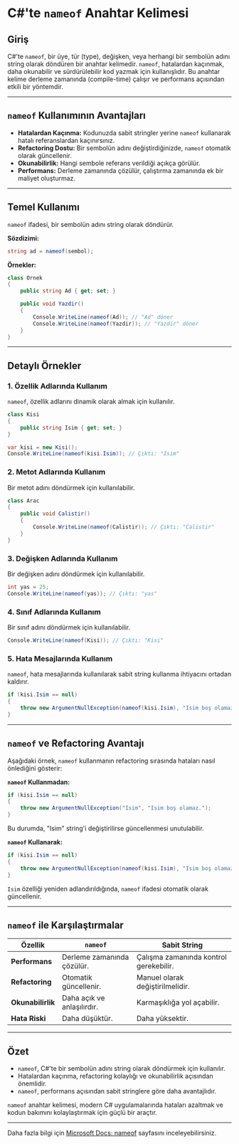 # C#'te `nameof` Anahtar Kelimesi

## Giriş

C#'te `nameof`, bir üye, tür (type), değişken, veya herhangi bir sembolün adını string olarak döndüren bir anahtar kelimedir. `nameof`, hatalardan kaçınmak, daha okunabilir ve sürdürülebilir kod yazmak için kullanışlıdır. Bu anahtar kelime derleme zamanında (compile-time) çalışır ve performans açısından etkili bir yöntemdir.

---

## `nameof` Kullanımının Avantajları

- **Hatalardan Kaçınma:** Kodunuzda sabit stringler yerine `nameof` kullanarak hatalı referanslardan kaçınırsınız.
- **Refactoring Dostu:** Bir sembolün adını değiştirdiğinizde, `nameof` otomatik olarak güncellenir.
- **Okunabilirlik:** Hangi sembole referans verildiği açıkça görülür.
- **Performans:** Derleme zamanında çözülür, çalıştırma zamanında ek bir maliyet oluşturmaz.

---

## Temel Kullanımı

`nameof` ifadesi, bir sembolün adını string olarak döndürür.

**Sözdizimi:**
```csharp
string ad = nameof(sembol);
```

**Örnekler:**
```csharp
class Ornek
{
    public string Ad { get; set; }

    public void Yazdir()
    {
        Console.WriteLine(nameof(Ad)); // "Ad" döner
        Console.WriteLine(nameof(Yazdir)); // "Yazdir" döner
    }
}
```

---

## Detaylı Örnekler

### 1. **Özellik Adlarında Kullanım**
`nameof`, özellik adlarını dinamik olarak almak için kullanılır.

```csharp
class Kisi
{
    public string Isim { get; set; }
}

var kisi = new Kisi();
Console.WriteLine(nameof(kisi.Isim)); // Çıktı: "Isim"
```

### 2. **Metot Adlarında Kullanım**
Bir metot adını döndürmek için kullanılabilir.

```csharp
class Arac
{
    public void Calistir()
    {
        Console.WriteLine(nameof(Calistir)); // Çıktı: "Calistir"
    }
}
```

### 3. **Değişken Adlarında Kullanım**
Bir değişken adını döndürmek için kullanılabilir.

```csharp
int yas = 25;
Console.WriteLine(nameof(yas)); // Çıktı: "yas"
```

### 4. **Sınıf Adlarında Kullanım**
Bir sınıf adını döndürmek için kullanılabilir.

```csharp
Console.WriteLine(nameof(Kisi)); // Çıktı: "Kisi"
```

### 5. **Hata Mesajlarında Kullanım**
`nameof`, hata mesajlarında kullanılarak sabit string kullanma ihtiyacını ortadan kaldırır.

```csharp
if (kisi.Isim == null)
{
    throw new ArgumentNullException(nameof(kisi.Isim), "Isim boş olamaz.");
}
```

---

## `nameof` ve Refactoring Avantajı

Aşağıdaki örnek, `nameof` kullanmanın refactoring sırasında hataları nasıl önlediğini gösterir:

**`nameof` Kullanmadan:**
```csharp
if (kisi.Isim == null)
{
    throw new ArgumentNullException("Isim", "Isim boş olamaz.");
}
```
Bu durumda, "Isim" string'i değiştirilirse güncellenmesi unutulabilir.

**`nameof` Kullanarak:**
```csharp
if (kisi.Isim == null)
{
    throw new ArgumentNullException(nameof(kisi.Isim), "Isim boş olamaz.");
}
```
`Isim` özelliği yeniden adlandırıldığında, `nameof` ifadesi otomatik olarak güncellenir.

---

## `nameof` ile Karşılaştırmalar

| **Özellik**            | **`nameof`**                            | **Sabit String**          |
|-------------------------|-----------------------------------------|---------------------------|
| **Performans**         | Derleme zamanında çözülür.              | Çalışma zamanında kontrol gerekebilir. |
| **Refactoring**        | Otomatik güncellenir.                   | Manuel olarak değiştirilmelidir.       |
| **Okunabilirlik**      | Daha açık ve anlaşılırdır.               | Karmaşıklığa yol açabilir.             |
| **Hata Riski**         | Daha düşüktür.                          | Daha yüksektir.                        |

---

## Özet
- `nameof`, C#'te bir sembolün adını string olarak döndürmek için kullanılır.
- Hatalardan kaçınma, refactoring kolaylığı ve okunabilirlik açısından önemlidir.
- `nameof`, performans açısından sabit stringlere göre daha avantajlıdır.

`nameof` anahtar kelimesi, modern C# uygulamalarında hataları azaltmak ve kodun bakımını kolaylaştırmak için güçlü bir araçtır.

---

Daha fazla bilgi için [Microsoft Docs: nameof](https://learn.microsoft.com/en-us/dotnet/csharp/language-reference/operators/nameof) sayfasını inceleyebilirsiniz.

